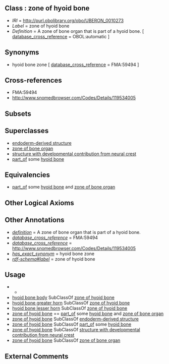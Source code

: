 
## Class : zone of hyoid bone

 * *IRI* = http://purl.obolibrary.org/obo/UBERON_0010273
 * *Label* = zone of hyoid bone
 * *Definition* = A zone of bone organ that is part of a hyoid bone. [ [database_cross_reference](../../ef/oboInOwl#hasDbXref.md) = OBOL:automatic ]

## Synonyms

 * hyoid bone zone [ [database_cross_reference](../../ef/oboInOwl#hasDbXref.md) = FMA:59494 ]

## Cross-references

 * FMA:59494
 * http://www.snomedbrowser.com/Codes/Details/119534005

## Subsets


## Superclasses

 * [endoderm-derived structure](../../UBERON/19/UBERON_0004119.md)
 * [zone of bone organ](../../UBERON/13/UBERON_0005913.md)
 * [structure with developmental contribution from neural crest](../../UBERON/14/UBERON_0010314.md)
 * [part_of](../../BFO/50/BFO_0000050.md) some [hyoid bone](../../UBERON/85/UBERON_0001685.md)

## Equivalencies

 * [part_of](../../BFO/50/BFO_0000050.md) some [hyoid bone](../../UBERON/85/UBERON_0001685.md) and [zone of bone organ](../../UBERON/13/UBERON_0005913.md)

## Other Logical Axioms


## Other Annotations

 * *[definition](../../IAO/15/IAO_0000115.md)* = A zone of bone organ that is part of a hyoid bone.
 * *[database_cross_reference](../../ef/oboInOwl#hasDbXref.md)* = FMA:59494
 * *[database_cross_reference](../../ef/oboInOwl#hasDbXref.md)* = http://www.snomedbrowser.com/Codes/Details/119534005
 * *[has_exact_synonym](../../ym/oboInOwl#hasExactSynonym.md)* = hyoid bone zone
 * *[rdf-schema#label](../../el/rdf-schema#label.md)* = zone of hyoid bone

## Usage

 * -
 * [hyoid bone body](../../UBERON/99/UBERON_0003999.md) SubClassOf [zone of hyoid bone](../../UBERON/73/UBERON_0010273.md)
 * [hyoid bone greater horn](../../UBERON/97/UBERON_0003997.md) SubClassOf [zone of hyoid bone](../../UBERON/73/UBERON_0010273.md)
 * [hyoid bone lesser horn](../../UBERON/98/UBERON_0003998.md) SubClassOf [zone of hyoid bone](../../UBERON/73/UBERON_0010273.md)
 * [zone of hyoid bone](../../UBERON/73/UBERON_0010273.md) == [part_of](../../BFO/50/BFO_0000050.md) some [hyoid bone](../../UBERON/85/UBERON_0001685.md) and [zone of bone organ](../../UBERON/13/UBERON_0005913.md)
 * [zone of hyoid bone](../../UBERON/73/UBERON_0010273.md) SubClassOf [endoderm-derived structure](../../UBERON/19/UBERON_0004119.md)
 * [zone of hyoid bone](../../UBERON/73/UBERON_0010273.md) SubClassOf [part_of](../../BFO/50/BFO_0000050.md) some [hyoid bone](../../UBERON/85/UBERON_0001685.md)
 * [zone of hyoid bone](../../UBERON/73/UBERON_0010273.md) SubClassOf [structure with developmental contribution from neural crest](../../UBERON/14/UBERON_0010314.md)
 * [zone of hyoid bone](../../UBERON/73/UBERON_0010273.md) SubClassOf [zone of bone organ](../../UBERON/13/UBERON_0005913.md)

## External Comments

